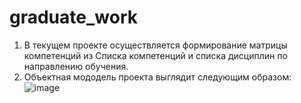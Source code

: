 # graduate_work
1. В текущем проекте осуществляется формирование матрицы компетенций из Списка компетенций и списка дисциплин по направлению обучения.
2. Объектная мододель проекта выглядит следующим образом:
![image](https://user-images.githubusercontent.com/57659426/232229479-fe262d9a-1e9f-49ef-918e-a3269c8e5ae4.png)
